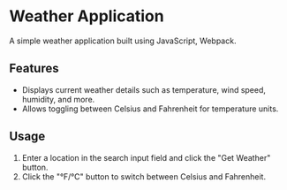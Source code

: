 <h1>Weather Application</h1>

  <p>A simple weather application built using JavaScript, Webpack.</p>

  <h2>Features</h2>
  <ul>
    <li>Displays current weather details such as temperature, wind speed, humidity, and more.</li>
    <li>Allows toggling between Celsius and Fahrenheit for temperature units.</li>
  </ul>

  <h2>Usage</h2>
  <ol>
    <li>Enter a location in the search input field and click the "Get Weather" button.</li>
    <li>Click the "°F/°C" button to switch between Celsius and Fahrenheit.</li>
  </ol>
